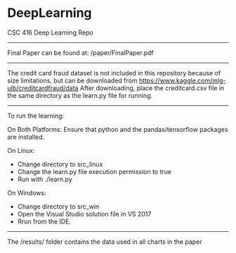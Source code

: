 # DeepLearning
CSC 416 Deep Learning Repo

______________________________________________________________________________________________

Final Paper can be found at: /paper/FinalPaper.pdf

______________________________________________________________________________________________

The credit card fraud dataset is not included in this repository because of size limitations, but can be downloaded from https://www.kaggle.com/mlg-ulb/creditcardfraud/data
After downloading, place the creditcard.csv file in the same directory as the learn.py file for running.

______________________________________________________________________________________________

To run the learning:

On Both Platforms: Ensure that python and the pandas/tensorflow packages are installed.

On Linux: 
 * Change directory to src_linux
 * Change the learn.py file execution permission to true 
 * Run with ./learn.py

On Windows: 
 * Change directory to src_win
 * Open the Visual Studio solution file in VS 2017
 * Rrun from the IDE.

______________________________________________________________________________________________

The /results/ folder contains the data used in all charts in the paper